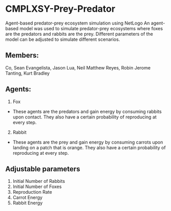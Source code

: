 # CMPLXSY-Prey-Predator
Agent-based predator-prey ecosystem simulation using NetLogo
An agent-based model was used to simulate predator-prey ecosystems where foxes are the predators and rabbits are the prey. Different parameters of the model can be adjusted to simulate different scenarios. 

## Members: 
Co, Sean
Evangelista, Jason
Lua, Neil Matthew
Reyes, Robin Jerome
Tanting, Kurt Bradley

## Agents:
1. Fox
- These agents are the predators and gain energy by consuming rabbits upon contact. They also have a certain probability of reproducing at every step.
2. Rabbit
- These agents are the prey and gain energy by consuming carrots upon landing on a patch that is orange. They also have a certain probability of reproducing at every step.


## Adjustable parameters
1. Initial Number of Rabbits
2. Initial Number of Foxes
3. Reproduction Rate
4. Carrot Energy
5. Rabbit Energy

